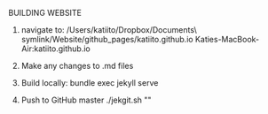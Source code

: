 BUILDING WEBSITE

1. navigate to: 
	/Users/katiito/Dropbox/Documents\ symlink/Website/github_pages/katiito.github.io
Katies-MacBook-Air:katiito.github.io

2. Make any changes to .md files

3. Build locally:
	bundle exec jekyll serve

4. Push to GitHub master
	./jekgit.sh "<commit message>"

